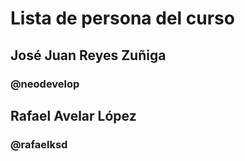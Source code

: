 # Lista de persona del curso

## José Juan Reyes Zuñiga
### @neodevelop

## Rafael Avelar López
### @rafaelksd
